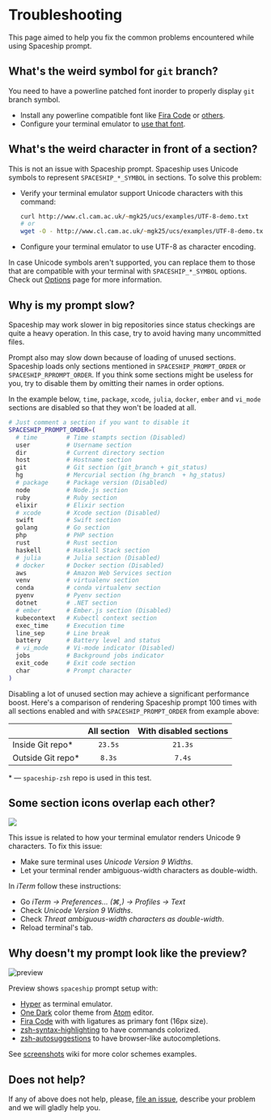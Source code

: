 # Troubleshooting

This page aimed to help you fix the common problems encountered while using Spaceship prompt.

## What's the weird symbol for `git` branch?

You need to have a powerline patched font inorder to properly display `git` branch symbol.

* Install any powerline compatible font like [Fira Code](https://github.com/tonsky/FiraCode) or [others](https://github.com/powerline/fonts).
* Configure your terminal emulator to [use that font](https://powerline.readthedocs.io/en/master/troubleshooting/osx.html).

## What's the weird character in front of a section?

This is not an issue with Spaceship prompt. Spaceship uses Unicode symbols to represent `SPACESHIP_*_SYMBOL` in sections. To solve this problem:

* Verify your terminal emulator support Unicode characters with this command:
  ```zsh
  curl http://www.cl.cam.ac.uk/~mgk25/ucs/examples/UTF-8-demo.txt
  # or
  wget -O - http://www.cl.cam.ac.uk/~mgk25/ucs/examples/UTF-8-demo.txt
  ```
* Configure your terminal emulator to use UTF-8 as character encoding.

In case Unicode symbols aren't supported, you can replace them to those that are compatible with your terminal with `SPACESHIP_*_SYMBOL` options. Check out [Options](./docs/Options.md) page for more information.

## Why is my prompt slow?

Spaceship may work slower in big repositories since status checkings are quite a heavy operation. In this case, try to avoid having many uncommitted files.

Prompt also may slow down because of loading of unused sections. Spaceship loads only sections mentioned in `SPACESHIP_PROMPT_ORDER` or `SPACESHIP_RPROMPT_ORDER`. If you think some sections might be useless for you, try to disable them by omitting their names in order options.

In the example below, `time`, `package`, `xcode`, `julia`, `docker`, `ember` and `vi_mode` sections are disabled so that they won't be loaded at all.

```zsh
# Just comment a section if you want to disable it
SPACESHIP_PROMPT_ORDER=(
  # time        # Time stampts section (Disabled)
  user          # Username section
  dir           # Current directory section
  host          # Hostname section
  git           # Git section (git_branch + git_status)
  hg            # Mercurial section (hg_branch  + hg_status)
  # package     # Package version (Disabled)
  node          # Node.js section
  ruby          # Ruby section
  elixir        # Elixir section
  # xcode       # Xcode section (Disabled)
  swift         # Swift section
  golang        # Go section
  php           # PHP section
  rust          # Rust section
  haskell       # Haskell Stack section
  # julia       # Julia section (Disabled)
  # docker      # Docker section (Disabled)
  aws           # Amazon Web Services section
  venv          # virtualenv section
  conda         # conda virtualenv section
  pyenv         # Pyenv section
  dotnet        # .NET section
  # ember       # Ember.js section (Disabled)
  kubecontext   # Kubectl context section
  exec_time     # Execution time
  line_sep      # Line break
  battery       # Battery level and status
  # vi_mode     # Vi-mode indicator (Disabled)
  jobs          # Background jobs indicator
  exit_code     # Exit code section
  char          # Prompt character
)
```

Disabling a lot of unused section may achieve a significant performance boost. Here's a comparison of rendering Spaceship prompt 100 times with all sections enabled and with `SPACESHIP_PROMPT_ORDER` from example above:

|                   | All section | With disabled sections |
| :---------------- | :---------: | :--------------------: |
| Inside Git repo*  |   `23.5s`   |         `21.3s`        |
| Outside Git repo* |    `8.3s`   |          `7.4s`        |

\* — `spaceship-zsh` repo is used in this test.

## Some section icons overlap each other?

![](https://user-images.githubusercontent.com/3459374/34945188-1f6398be-fa0b-11e7-9845-a744bc3e148d.png)

This issue is related to how your terminal emulator renders Unicode 9 characters. To fix this issue:

* Make sure terminal uses _Unicode Version 9 Widths_.
* Let your terminal render ambiguous-width characters as double-width.

In _iTerm_ follow these instructions:

* Go _iTerm → Preferences… (⌘,) → Profiles → Text_
* Check _Unicode Version 9 Widths_.
* Check _Threat ambiguous-width characters as double-width_.
* Reload terminal's tab.

## Why doesn't my prompt look like the preview?

![preview](../preview.gif)

Preview shows `spaceship` prompt setup with:

* [Hyper](https://hyper.is) as terminal emulator.
* [One Dark](https://www.npmjs.com/package/hyperterm-atom-dark) color theme from [Atom](https://atom.io/) editor.
* [Fira Code](https://github.com/tonsky/FiraCode) with with ligatures as primary font (16px size).
* [zsh-syntax-highlighting](https://github.com/zsh-users/zsh-syntax-highlighting) to have commands colorized.
* [zsh-autosuggestions](https://github.com/zsh-users/zsh-autosuggestions) to have browser-like autocompletions.

See [screenshots](https://github.com/Joaquin6/spaceship-zsh/wiki/Screenshots) wiki for more color schemes examples.

## Does not help?

If any of above does not help, please, [file an issue](https://github.com/Joaquin6/spaceship-zsh/issues/new), describe your problem and we will gladly help you.
